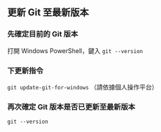 ## 更新 Git 至最新版本

### 先確定目前的 Git 版本

打開 Windows PowerShell，鍵入 `git --version`

### 下更新指令

`git update-git-for-windows` （請依據個人操作平台）

### 再次確定 Git 版本是否已更新至最新版本

`git --version`